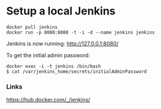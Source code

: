 # Setup a local Jenkins

    docker pull jenkins
    docker run -p 8080:8080 -t -i -d --name jenkins jenkins

Jenkins is now running: http://127.0.0.1:8080/

To get the initial admin password:

    docker exec -i -t jenkins /bin/bash
    $ cat /var/jenkins_home/secrets/initialAdminPassword



### Links
https://hub.docker.com/_/jenkins/

